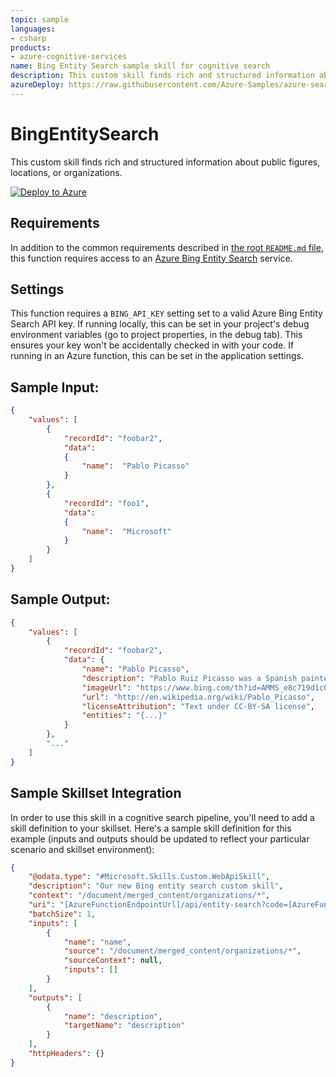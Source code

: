 ```yaml
---
topic: sample
languages:
- csharp
products:
- azure-cognitive-services
name: Bing Entity Search sample skill for cognitive search
description: This custom skill finds rich and structured information about public figures, locations, or organizations.
azureDeploy: https://raw.githubusercontent.com/Azure-Samples/azure-search-power-skills/master/Text/BingEntitySearch/azuredeploy.json
---
```


# BingEntitySearch

This custom skill finds rich and structured information about public figures, locations, or organizations.

[![Deploy to Azure](https://azuredeploy.net/deploybutton.svg)](https://portal.azure.com/#create/Microsoft.Template/uri/https%3A%2F%2Fraw.githubusercontent.com%2FAzure-Samples%2Fazure-search-power-skills%2Fmaster%2FText%2FBingEntitySearch%2Fazuredeploy.json)

## Requirements

In addition to the common requirements described in [the root `README.md` file](../../README.md), this function requires access to an [Azure Bing Entity Search](https://azure.microsoft.com/en-us/services/cognitive-services/bing-entity-search-api/) service.

## Settings

This function requires a `BING_API_KEY` setting set to a valid Azure Bing Entity Search API key.
If running locally, this can be set in your project's debug environment variables (go to project properties, in the debug tab). This ensures your key won't be accidentally checked in with your code.
If running in an Azure function, this can be set in the application settings.

## Sample Input:

```json
{
    "values": [
        {
            "recordId": "foobar2",
            "data":
            {
                "name":  "Pablo Picasso"
            }
        },
        {
            "recordId": "foo1",
            "data":
            {
                "name":  "Microsoft"
            }
        }
    ]
}
```

## Sample Output:

```json
{
    "values": [
        {
            "recordId": "foobar2",
            "data": {
                "name": "Pablo Picasso",
                "description": "Pablo Ruiz Picasso was a Spanish painter, sculptor, [...]",
                "imageUrl": "https://www.bing.com/th?id=AMMS_e8c719d1c081e929c60a2f112d659d96&w=110&h=110&c=12&rs=1&qlt=80&cdv=1&pid=16.2",
                "url": "http://en.wikipedia.org/wiki/Pablo_Picasso",
                "licenseAttribution": "Text under CC-BY-SA license",
                "entities": "{...}"
            }
        },
        "..."
    ]
}
```

## Sample Skillset Integration

In order to use this skill in a cognitive search pipeline, you'll need to add a skill definition to your skillset.
Here's a sample skill definition for this example (inputs and outputs should be updated to reflect your particular scenario and skillset environment):

```json
{
    "@odata.type": "#Microsoft.Skills.Custom.WebApiSkill",
    "description": "Our new Bing entity search custom skill",
    "context": "/document/merged_content/organizations/*",
    "uri": "[AzureFunctionEndpointUrl]/api/entity-search?code=[AzureFunctionDefaultHostKey]",
    "batchSize": 1,
    "inputs": [
        {
            "name": "name",
            "source": "/document/merged_content/organizations/*",
            "sourceContext": null,
            "inputs": []
        }
    ],
    "outputs": [
        {
            "name": "description",
            "targetName": "description"
        }
    ],
    "httpHeaders": {}
}
```
